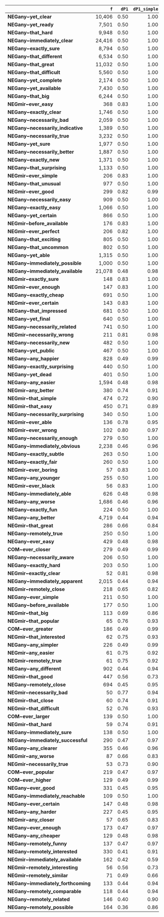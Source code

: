 |                                    |    `f` |   `dP1` |   `dP1_simple` |   `LRC` |      `G2` |   `odds_r_disc` |   `t` |       `N` |      `f1` |   `f2` |   `exp_f` |   `unexp_f` | `l1`       | `l2`                    | `adj`       |   `adj_total` | `adv`       |   `adv_total` |
|:-----------------------------------|-------:|--------:|---------------:|--------:|----------:|----------------:|------:|----------:|----------:|-------:|----------:|------------:|:-----------|:------------------------|:------------|--------------:|:------------|--------------:|
| **NEGany~yet_clear**               | 10,406 |    0.50 |           1.00 |    8.66 | 14,392.25 |            3.47 | 50.99 | 6,347,364 | 3,173,660 | 10,409 |  5,204.46 |    5,201.54 | NEGATED    | yet_clear               | clear       |     84,227.00 | yet         |     53,881.00 |
| **NEGany~yet_ready**               |  7,501 |    0.50 |           1.00 |    8.06 | 10,344.81 |            3.22 | 43.28 | 6,347,364 | 3,173,660 |  7,505 |  3,752.47 |    3,748.53 | NEGATED    | yet_ready               | ready       |     29,583.00 | yet         |     53,881.00 |
| **NEGany~that_hard**               |  9,948 |    0.50 |           1.00 |    7.68 | 13,602.42 |            2.81 | 49.79 | 6,347,364 | 3,173,660 |  9,963 |  4,981.47 |    4,966.53 | NEGATED    | that_hard               | hard        |     45,061.00 | that        |    166,676.00 |
| **NEGany~immediately_clear**       | 24,416 |    0.50 |           1.00 |    7.55 | 33,058.44 |            2.53 | 77.90 | 6,347,364 | 3,173,660 | 24,488 | 12,243.92 |   12,172.08 | NEGATED    | immediately_clear       | clear       |     84,227.00 | immediately |     58,040.00 |
| **NEGany~exactly_sure**            |  8,794 |    0.50 |           1.00 |    7.46 | 11,991.61 |            2.73 | 46.80 | 6,347,364 | 3,173,660 |  8,810 |  4,404.97 |    4,389.03 | NEGATED    | exactly_sure            | sure        |    134,139.00 | exactly     |     44,503.00 |
| **NEGany~that_different**          |  6,534 |    0.50 |           1.00 |    7.18 |  8,895.12 |            2.69 | 40.34 | 6,347,364 | 3,173,660 |  6,547 |  3,273.48 |    3,260.52 | NEGATED    | that_different          | different   |     80,643.00 | that        |    166,676.00 |
| **NEGany~that_great**              | 11,032 |    0.50 |           1.00 |    7.18 | 14,908.90 |            2.52 | 52.36 | 6,347,364 | 3,173,660 | 11,065 |  5,532.46 |    5,499.54 | NEGATED    | that_great              | great       |     45,359.00 | that        |    166,676.00 |
| **NEGany~that_difficult**          |  5,560 |    0.50 |           1.00 |    7.06 |  7,569.00 |            2.69 | 37.21 | 6,347,364 | 3,173,660 |  5,571 |  2,785.48 |    2,774.52 | NEGATED    | that_difficult          | difficult   |     61,490.00 | that        |    166,676.00 |
| **NEGany~yet_complete**            |  2,174 |    0.50 |           1.00 |    6.70 |  2,998.60 |            3.16 | 23.30 | 6,347,364 | 3,173,660 |  2,175 |  1,087.49 |    1,086.51 | NEGATED    | yet_complete            | complete    |      8,415.00 | yet         |     53,881.00 |
| **NEGany~yet_available**           |  7,430 |    0.50 |           1.00 |    6.66 |  9,950.03 |            2.37 | 42.92 | 6,347,364 | 3,173,660 |  7,461 |  3,730.47 |    3,699.53 | NEGATED    | yet_available           | available   |     82,956.00 | yet         |     53,881.00 |
| **NEGany~that_big**                |  6,244 |    0.50 |           1.00 |    6.47 |  8,332.69 |            2.33 | 39.33 | 6,347,364 | 3,173,660 |  6,273 |  3,136.48 |    3,107.52 | NEGATED    | that_big                | big         |     42,912.00 | that        |    166,676.00 |
| **NEGmir~ever_easy**               |    368 |    0.83 |           1.00 |    6.44 |  1,285.01 |            3.08 | 15.89 | 1,701,929 |   291,732 |    369 |     63.25 |      304.75 | NEGMIR     | ever_easy               | easy        |     18,610.00 | ever        |      5,060.00 |
| **NEGany~exactly_clear**           |  1,746 |    0.50 |           1.00 |    6.38 |  2,405.43 |            3.07 | 20.88 | 6,347,364 | 3,173,660 |  1,747 |    873.49 |      872.51 | NEGATED    | exactly_clear           | clear       |     84,227.00 | exactly     |     44,503.00 |
| **NEGany~necessarily_bad**         |  2,059 |    0.50 |           1.00 |    6.31 |  2,814.04 |            2.77 | 22.66 | 6,347,364 | 3,173,660 |  2,062 |  1,030.99 |    1,028.01 | NEGATED    | necessarily_bad         | bad         |    119,509.00 | necessarily |     42,886.00 |
| **NEGany~necessarily_indicative**  |  1,389 |    0.50 |           1.00 |    6.29 |  1,925.89 |            3.44 | 18.63 | 6,347,364 | 3,173,660 |  1,389 |    694.50 |      694.50 | NEGATED    | necessarily_indicative  | indicative  |      2,313.00 | necessarily |     42,886.00 |
| **NEGany~necessarily_true**        |  3,232 |    0.50 |           1.00 |    6.16 |  4,330.74 |            2.38 | 28.31 | 6,347,364 | 3,173,660 |  3,245 |  1,622.49 |    1,609.51 | NEGATED    | necessarily_true        | true        |     34,967.00 | necessarily |     42,886.00 |
| **NEGany~yet_sure**                |  1,977 |    0.50 |           1.00 |    6.13 |  2,689.26 |            2.64 | 22.19 | 6,347,364 | 3,173,660 |  1,981 |    990.49 |      986.51 | NEGATED    | yet_sure                | sure        |    134,139.00 | yet         |     53,881.00 |
| **NEGany~necessarily_better**      |  1,887 |    0.50 |           1.00 |    6.07 |  2,564.81 |            2.62 | 21.67 | 6,347,364 | 3,173,660 |  1,891 |    945.49 |      941.51 | NEGATED    | necessarily_better      | better      |     50,827.00 | necessarily |     42,886.00 |
| **NEGany~exactly_new**             |  1,371 |    0.50 |           1.00 |    6.03 |  1,885.86 |            2.96 | 18.50 | 6,347,364 | 3,173,660 |  1,372 |    686.00 |      685.00 | NEGATED    | exactly_new             | new         |     21,538.00 | exactly     |     44,503.00 |
| **NEGany~that_surprising**         |  1,133 |    0.50 |           1.00 |    5.99 |  1,570.89 |            3.36 | 16.83 | 6,347,364 | 3,173,660 |  1,133 |    566.50 |      566.50 | NEGATED    | that_surprising         | surprising  |     18,776.00 | that        |    166,676.00 |
| **NEGmir~ever_simple**             |    206 |    0.83 |           1.00 |    5.82 |    726.76 |            3.30 | 11.89 | 1,701,929 |   291,732 |    206 |     35.31 |      170.69 | NEGMIR     | ever_simple             | simple      |     25,408.00 | ever        |      5,060.00 |
| **NEGany~that_unusual**            |    977 |    0.50 |           1.00 |    5.77 |  1,354.57 |            3.29 | 15.63 | 6,347,364 | 3,173,660 |    977 |    488.50 |      488.50 | NEGATED    | that_unusual            | unusual     |      7,412.00 | that        |    166,676.00 |
| **NEGmir~ever_good**               |    299 |    0.82 |           0.99 |    5.68 |  1,013.87 |            2.51 | 14.29 | 1,701,929 |   291,732 |    303 |     51.94 |      247.06 | NEGMIR     | ever_good               | good        |     31,585.00 | ever        |      5,060.00 |
| **NEGany~necessarily_easy**        |    909 |    0.50 |           1.00 |    5.67 |  1,260.28 |            3.26 | 15.07 | 6,347,364 | 3,173,660 |    909 |    454.50 |      454.50 | NEGATED    | necessarily_easy        | easy        |    108,923.00 | necessarily |     42,886.00 |
| **NEGany~exactly_easy**            |  1,066 |    0.50 |           1.00 |    5.67 |  1,463.43 |            2.85 | 16.31 | 6,347,364 | 3,173,660 |  1,067 |    533.50 |      532.50 | NEGATED    | exactly_easy            | easy        |    108,923.00 | exactly     |     44,503.00 |
| **NEGany~yet_certain**             |    866 |    0.50 |           1.00 |    5.60 |  1,200.66 |            3.24 | 14.71 | 6,347,364 | 3,173,660 |    866 |    433.00 |      433.00 | NEGATED    | yet_certain             | certain     |     11,334.00 | yet         |     53,881.00 |
| **NEGmir~before_available**        |    176 |    0.83 |           1.00 |    5.58 |    620.90 |            3.23 | 10.99 | 1,701,929 |   291,732 |    176 |     30.17 |      145.83 | NEGMIR     | before_available        | available   |     10,284.00 | before      |        290.00 |
| **NEGmir~ever_perfect**            |    206 |    0.82 |           1.00 |    5.57 |    714.47 |            2.82 | 11.88 | 1,701,929 |   291,732 |    207 |     35.48 |      170.52 | NEGMIR     | ever_perfect            | perfect     |      3,134.00 | ever        |      5,060.00 |
| **NEGany~that_exciting**           |    805 |    0.50 |           1.00 |    5.49 |  1,116.08 |            3.21 | 14.19 | 6,347,364 | 3,173,660 |    805 |    402.50 |      402.50 | NEGATED    | that_exciting           | exciting    |     20,233.00 | that        |    166,676.00 |
| **NEGany~that_uncommon**           |    802 |    0.50 |           1.00 |    5.49 |  1,111.92 |            3.21 | 14.16 | 6,347,364 | 3,173,660 |    802 |    401.00 |      401.00 | NEGATED    | that_uncommon           | uncommon    |      3,165.00 | that        |    166,676.00 |
| **NEGany~yet_able**                |  1,315 |    0.50 |           1.00 |    5.44 |  1,764.46 |            2.38 | 18.06 | 6,347,364 | 3,173,660 |  1,320 |    660.00 |      655.00 | NEGATED    | yet_able                | able        |     23,355.00 | yet         |     53,881.00 |
| **NEGany~immediately_possible**    |  1,000 |    0.50 |           1.00 |    5.40 |  1,360.38 |            2.60 | 15.78 | 6,347,364 | 3,173,660 |  1,002 |    501.00 |      499.00 | NEGATED    | immediately_possible    | possible    |     30,446.00 | immediately |     58,040.00 |
| **NEGany~immediately_available**   | 21,078 |    0.48 |           0.98 |    5.34 | 25,870.14 |            1.73 | 71.22 | 6,347,364 | 3,173,660 | 21,477 | 10,738.43 |   10,339.57 | NEGATED    | immediately_available   | available   |     82,956.00 | immediately |     58,040.00 |
| **NEGmir~exactly_sure**            |    148 |    0.83 |           1.00 |    5.31 |    522.11 |            3.16 | 10.08 | 1,701,929 |   291,732 |    148 |     25.37 |      122.63 | NEGMIR     | exactly_sure            | sure        |      6,761.00 | exactly     |      1,041.00 |
| **NEGmir~ever_enough**             |    147 |    0.83 |           1.00 |    5.30 |    518.58 |            3.15 | 10.05 | 1,701,929 |   291,732 |    147 |     25.20 |      121.80 | NEGMIR     | ever_enough             | enough      |      2,596.00 | ever        |      5,060.00 |
| **NEGany~exactly_cheap**           |    691 |    0.50 |           1.00 |    5.27 |    958.01 |            3.14 | 13.14 | 6,347,364 | 3,173,660 |    691 |    345.50 |      345.50 | NEGATED    | exactly_cheap           | cheap       |      6,591.00 | exactly     |     44,503.00 |
| **NEGmir~ever_certain**            |    143 |    0.83 |           1.00 |    5.26 |    504.47 |            3.14 |  9.91 | 1,701,929 |   291,732 |    143 |     24.51 |      118.49 | NEGMIR     | ever_certain            | certain     |      1,800.00 | ever        |      5,060.00 |
| **NEGany~that_impressed**          |    681 |    0.50 |           1.00 |    5.25 |    944.15 |            3.13 | 13.05 | 6,347,364 | 3,173,660 |    681 |    340.50 |      340.50 | NEGATED    | that_impressed          | impressed   |     12,138.00 | that        |    166,676.00 |
| **NEGany~yet_final**               |    640 |    0.50 |           1.00 |    5.16 |    887.30 |            3.11 | 12.65 | 6,347,364 | 3,173,660 |    640 |    320.00 |      320.00 | NEGATED    | yet_final               | final       |      1,213.00 | yet         |     53,881.00 |
| **NEGany~necessarily_related**     |    741 |    0.50 |           1.00 |    5.14 |  1,013.51 |            2.69 | 13.59 | 6,347,364 | 3,173,660 |    742 |    371.00 |      370.00 | NEGATED    | necessarily_related     | related     |     14,260.00 | necessarily |     42,886.00 |
| **NEGmir~necessarily_wrong**       |    211 |    0.81 |           0.98 |    5.04 |    698.74 |            2.27 | 11.98 | 1,701,929 |   291,732 |    216 |     37.03 |      173.97 | NEGMIR     | necessarily_wrong       | wrong       |     20,880.00 | necessarily |      1,107.00 |
| **NEGany~necessarily_new**         |    482 |    0.50 |           1.00 |    4.74 |    668.24 |            2.98 | 10.98 | 6,347,364 | 3,173,660 |    482 |    241.00 |      241.00 | NEGATED    | necessarily_new         | new         |     21,538.00 | necessarily |     42,886.00 |
| **NEGany~yet_public**              |    467 |    0.50 |           1.00 |    4.69 |    647.44 |            2.97 | 10.81 | 6,347,364 | 3,173,660 |    467 |    233.50 |      233.50 | NEGATED    | yet_public              | public      |      2,656.00 | yet         |     53,881.00 |
| **NEGany~any_happier**             |    828 |    0.49 |           0.99 |    4.66 |  1,085.12 |            2.11 | 14.28 | 6,347,364 | 3,173,660 |    834 |    417.00 |      411.00 | NEGATED    | any_happier             | happier     |      2,004.00 | any         |     16,238.00 |
| **NEGany~exactly_surprising**      |    440 |    0.50 |           1.00 |    4.61 |    610.01 |            2.95 | 10.49 | 6,347,364 | 3,173,660 |    440 |    220.00 |      220.00 | NEGATED    | exactly_surprising      | surprising  |     18,776.00 | exactly     |     44,503.00 |
| **NEGany~yet_dead**                |    401 |    0.50 |           1.00 |    4.47 |    555.93 |            2.90 | 10.01 | 6,347,364 | 3,173,660 |    401 |    200.50 |      200.50 | NEGATED    | yet_dead                | dead        |      6,348.00 | yet         |     53,881.00 |
| **NEGany~any_easier**              |  1,594 |    0.48 |           0.98 |    4.42 |  1,946.26 |            1.70 | 19.57 | 6,347,364 | 3,173,660 |  1,625 |    812.49 |      781.51 | NEGATED    | any_easier              | easier      |     12,877.00 | any         |     16,238.00 |
| **NEGmir~any_better**              |    380 |    0.74 |           0.91 |    4.38 |  1,096.01 |            1.67 | 15.81 | 1,701,929 |   291,732 |    419 |     71.82 |      308.18 | NEGMIR     | any_better              | better      |     14,013.00 | any         |      1,197.00 |
| **NEGmir~that_simple**             |    474 |    0.72 |           0.90 |    4.36 |  1,340.19 |            1.62 | 17.61 | 1,701,929 |   291,732 |    529 |     90.68 |      383.32 | NEGMIR     | that_simple             | simple      |     25,408.00 | that        |      5,494.00 |
| **NEGmir~that_easy**               |    450 |    0.71 |           0.89 |    4.23 |  1,248.84 |            1.57 | 17.11 | 1,701,929 |   291,732 |    508 |     87.08 |      362.92 | NEGMIR     | that_easy               | easy        |     18,610.00 | that        |      5,494.00 |
| **NEGany~necessarily_surprising**  |    340 |    0.50 |           1.00 |    4.23 |    471.36 |            2.83 |  9.22 | 6,347,364 | 3,173,660 |    340 |    170.00 |      170.00 | NEGATED    | necessarily_surprising  | surprising  |     18,776.00 | necessarily |     42,886.00 |
| **NEGmir~ever_able**               |    136 |    0.78 |           0.95 |    4.17 |    426.52 |            1.94 |  9.56 | 1,701,929 |   291,732 |    143 |     24.51 |      111.49 | NEGMIR     | ever_able               | able        |      3,704.00 | ever        |      5,060.00 |
| **NEGmir~ever_wrong**              |    102 |    0.80 |           0.97 |    4.15 |    333.70 |            2.15 |  8.32 | 1,701,929 |   291,732 |    105 |     18.00 |       84.00 | NEGMIR     | ever_wrong              | wrong       |     20,880.00 | ever        |      5,060.00 |
| **NEGany~necessarily_enough**      |    279 |    0.50 |           1.00 |    3.93 |    386.79 |            2.75 |  8.35 | 6,347,364 | 3,173,660 |    279 |    139.50 |      139.50 | NEGATED    | necessarily_enough      | enough      |     27,603.00 | necessarily |     42,886.00 |
| **NEGany~immediately_obvious**     |  2,238 |    0.46 |           0.96 |    3.88 |  2,481.50 |            1.41 | 22.73 | 6,347,364 | 3,173,660 |  2,325 |  1,162.49 |    1,075.51 | NEGATED    | immediately_obvious     | obvious     |     22,651.00 | immediately |     58,040.00 |
| **NEGany~exactly_subtle**          |    263 |    0.50 |           1.00 |    3.84 |    364.61 |            2.72 |  8.11 | 6,347,364 | 3,173,660 |    263 |    131.50 |      131.50 | NEGATED    | exactly_subtle          | subtle      |      5,299.00 | exactly     |     44,503.00 |
| **NEGany~exactly_fair**            |    260 |    0.50 |           1.00 |    3.83 |    360.45 |            2.72 |  8.06 | 6,347,364 | 3,173,660 |    260 |    130.00 |      130.00 | NEGATED    | exactly_fair            | fair        |      6,964.00 | exactly     |     44,503.00 |
| **NEGmir~ever_boring**             |     57 |    0.83 |           1.00 |    3.80 |    201.07 |            2.75 |  6.26 | 1,701,929 |   291,732 |     57 |      9.77 |       47.23 | NEGMIR     | ever_boring             | boring      |      1,961.00 | ever        |      5,060.00 |
| **NEGany~any_younger**             |    255 |    0.50 |           1.00 |    3.80 |    353.52 |            2.71 |  7.98 | 6,347,364 | 3,173,660 |    255 |    127.50 |      127.50 | NEGATED    | any_younger             | younger     |      1,784.00 | any         |     16,238.00 |
| **NEGmir~ever_black**              |     56 |    0.83 |           1.00 |    3.77 |    197.54 |            2.74 |  6.20 | 1,701,929 |   291,732 |     56 |      9.60 |       46.40 | NEGMIR     | ever_black              | black       |      1,412.00 | ever        |      5,060.00 |
| **NEGany~immediately_able**        |    626 |    0.48 |           0.98 |    3.66 |    746.39 |            1.61 | 12.21 | 6,347,364 | 3,173,660 |    641 |    320.50 |      305.50 | NEGATED    | immediately_able        | able        |     23,355.00 | immediately |     58,040.00 |
| **NEGany~any_worse**               |  1,686 |    0.46 |           0.96 |    3.62 |  1,816.60 |            1.34 | 19.61 | 6,347,364 | 3,173,660 |  1,762 |    880.99 |      805.01 | NEGATED    | any_worse               | worse       |     12,116.00 | any         |     16,238.00 |
| **NEGany~exactly_fun**             |    224 |    0.50 |           1.00 |    3.60 |    310.54 |            2.65 |  7.48 | 6,347,364 | 3,173,660 |    224 |    112.00 |      112.00 | NEGATED    | exactly_fun             | fun         |     19,661.00 | exactly     |     44,503.00 |
| **NEGany~any_better**              |  4,719 |    0.44 |           0.94 |    3.59 |  4,753.39 |            1.22 | 32.27 | 6,347,364 | 3,173,660 |  5,004 |  2,501.98 |    2,217.02 | NEGATED    | any_better              | better      |     50,827.00 | any         |     16,238.00 |
| **NEGmir~that_great**              |    286 |    0.66 |           0.84 |    3.57 |    725.16 |            1.39 | 13.45 | 1,701,929 |   291,732 |    342 |     58.62 |      227.38 | NEGMIR     | that_great              | great       |      5,568.00 | that        |      5,494.00 |
| **NEGany~remotely_true**           |    250 |    0.50 |           1.00 |    3.53 |    334.93 |            2.22 |  7.87 | 6,347,364 | 3,173,660 |    251 |    125.50 |      124.50 | NEGATED    | remotely_true           | true        |     34,967.00 | remotely    |      6,161.00 |
| **NEGany~ever_easy**               |    429 |    0.48 |           0.98 |    3.53 |    525.98 |            1.70 | 10.16 | 6,347,364 | 3,173,660 |    437 |    218.50 |      210.50 | NEGATED    | ever_easy               | easy        |    108,923.00 | ever        |     10,870.00 |
| **COM~ever_closer**                |    279 |    0.49 |           0.99 |    3.52 |    365.82 |            2.05 |  8.29 | 6,347,364 | 3,173,552 |    281 |    140.49 |      138.51 | COMPLEMENT | ever_closer             | closer      |      3,686.00 | ever        |     10,870.00 |
| **NEGany~necessarily_aware**       |    206 |    0.50 |           1.00 |    3.48 |    285.59 |            2.62 |  7.18 | 6,347,364 | 3,173,660 |    206 |    103.00 |      103.00 | NEGATED    | necessarily_aware       | aware       |     28,973.00 | necessarily |     42,886.00 |
| **NEGany~exactly_hard**            |    203 |    0.50 |           1.00 |    3.46 |    281.43 |            2.61 |  7.12 | 6,347,364 | 3,173,660 |    203 |    101.50 |      101.50 | NEGATED    | exactly_hard            | hard        |     45,061.00 | exactly     |     44,503.00 |
| **NEGmir~exactly_clear**           |     52 |    0.81 |           0.98 |    3.38 |    173.89 |            2.23 |  5.95 | 1,701,929 |   291,732 |     53 |      9.08 |       42.92 | NEGMIR     | exactly_clear           | clear       |      6,722.00 | exactly     |      1,041.00 |
| **NEGany~immediately_apparent**    |  2,015 |    0.44 |           0.94 |    3.30 |  2,001.83 |            1.20 | 21.02 | 6,347,364 | 3,173,660 |  2,143 |  1,071.49 |      943.51 | NEGATED    | immediately_apparent    | apparent    |      9,798.00 | immediately |     58,040.00 |
| **NEGmir~remotely_close**          |    218 |    0.65 |           0.82 |    3.28 |    532.96 |            1.33 | 11.67 | 1,701,929 |   291,732 |    267 |     45.77 |      172.23 | NEGMIR     | remotely_close          | close       |     13,874.00 | remotely    |      2,341.00 |
| **NEGany~ever_simple**             |    211 |    0.50 |           1.00 |    3.28 |    281.20 |            2.15 |  7.23 | 6,347,364 | 3,173,660 |    212 |    106.00 |      105.00 | NEGATED    | ever_simple             | simple      |     46,867.00 | ever        |     10,870.00 |
| **NEGany~before_available**        |    177 |    0.50 |           1.00 |    3.25 |    245.38 |            2.55 |  6.65 | 6,347,364 | 3,173,660 |    177 |     88.50 |       88.50 | NEGATED    | before_available        | available   |     82,956.00 | before      |        323.00 |
| **NEGmir~that_big**                |    113 |    0.69 |           0.86 |    3.17 |    300.54 |            1.47 |  8.52 | 1,701,929 |   291,732 |    131 |     22.46 |       90.54 | NEGMIR     | that_big                | big         |      8,177.00 | that        |      5,494.00 |
| **NEGmir~that_popular**            |     65 |    0.76 |           0.93 |    3.15 |    195.15 |            1.76 |  6.57 | 1,701,929 |   291,732 |     70 |     12.00 |       53.00 | NEGMIR     | that_popular            | popular     |      5,668.00 | that        |      5,494.00 |
| **COM~ever_greater**               |    186 |    0.49 |           0.99 |    3.09 |    246.80 |            2.09 |  6.78 | 6,347,364 | 3,173,552 |    187 |     93.50 |       92.50 | COMPLEMENT | ever_greater            | greater     |      6,949.00 | ever        |     10,870.00 |
| **NEGmir~that_interested**         |     62 |    0.75 |           0.93 |    3.07 |    185.02 |            1.74 |  6.42 | 1,701,929 |   291,732 |     67 |     11.48 |       50.52 | NEGMIR     | that_interested         | interested  |      8,255.00 | that        |      5,494.00 |
| **NEGany~any_simpler**             |    226 |    0.49 |           0.99 |    3.06 |    285.50 |            1.81 |  7.42 | 6,347,364 | 3,173,660 |    229 |    114.50 |      111.50 | NEGATED    | any_simpler             | simpler     |      1,446.00 | any         |     16,238.00 |
| **NEGmir~any_easier**              |     61 |    0.75 |           0.92 |    3.04 |    181.65 |            1.73 |  6.36 | 1,701,929 |   291,732 |     66 |     11.31 |       49.69 | NEGMIR     | any_easier              | easier      |      2,386.00 | any         |      1,197.00 |
| **NEGmir~remotely_true**           |     61 |    0.75 |           0.92 |    3.04 |    181.65 |            1.73 |  6.36 | 1,701,929 |   291,732 |     66 |     11.31 |       49.69 | NEGMIR     | remotely_true           | true        |      6,191.00 | remotely    |      2,341.00 |
| **NEGany~any_different**           |    902 |    0.44 |           0.94 |    3.03 |    905.82 |            1.21 | 14.10 | 6,347,364 | 3,173,660 |    957 |    478.50 |      423.50 | NEGATED    | any_different           | different   |     80,643.00 | any         |     16,238.00 |
| **NEGmir~that_good**               |    447 |    0.56 |           0.73 |    3.01 |    921.36 |            1.11 | 16.16 | 1,701,929 |   291,732 |    614 |    105.25 |      341.75 | NEGMIR     | that_good               | good        |     31,585.00 | that        |      5,494.00 |
| **NEGany~remotely_close**          |    694 |    0.45 |           0.95 |    2.98 |    711.52 |            1.25 | 12.43 | 6,347,364 | 3,173,660 |    733 |    366.50 |      327.50 | NEGATED    | remotely_close          | close       |     46,485.00 | remotely    |      6,161.00 |
| **NEGmir~necessarily_bad**         |     50 |    0.77 |           0.94 |    2.95 |    154.45 |            1.84 |  5.79 | 1,701,929 |   291,732 |     53 |      9.08 |       40.92 | NEGMIR     | necessarily_bad         | bad         |     10,261.00 | necessarily |      1,107.00 |
| **NEGmir~that_close**              |     60 |    0.74 |           0.91 |    2.91 |    173.70 |            1.65 |  6.29 | 1,701,929 |   291,732 |     66 |     11.31 |       48.69 | NEGMIR     | that_close              | close       |     13,874.00 | that        |      5,494.00 |
| **NEGmir~that_difficult**          |     52 |    0.76 |           0.93 |    2.88 |    156.11 |            1.75 |  5.88 | 1,701,929 |   291,732 |     56 |      9.60 |       42.40 | NEGMIR     | that_difficult          | difficult   |     15,956.00 | that        |      5,494.00 |
| **COM~ever_larger**                |    139 |    0.50 |           1.00 |    2.88 |    192.71 |            2.45 |  5.90 | 6,347,364 | 3,173,552 |    139 |     69.50 |       69.50 | COMPLEMENT | ever_larger             | larger      |      7,453.00 | ever        |     10,870.00 |
| **NEGmir~that_hard**               |     59 |    0.74 |           0.91 |    2.88 |    170.36 |            1.65 |  6.23 | 1,701,929 |   291,732 |     65 |     11.14 |       47.86 | NEGMIR     | that_hard               | hard        |      7,135.00 | that        |      5,494.00 |
| **NEGany~immediately_sure**        |    138 |    0.50 |           1.00 |    2.87 |    191.31 |            2.44 |  5.87 | 6,347,364 | 3,173,660 |    138 |     69.00 |       69.00 | NEGATED    | immediately_sure        | sure        |    134,139.00 | immediately |     58,040.00 |
| **NEGany~immediately_successful**  |    290 |    0.47 |           0.97 |    2.87 |    333.73 |            1.49 |  8.25 | 6,347,364 | 3,173,660 |    299 |    149.50 |      140.50 | NEGATED    | immediately_successful  | successful  |     31,460.00 | immediately |     58,040.00 |
| **NEGany~any_clearer**             |    355 |    0.46 |           0.96 |    2.76 |    382.44 |            1.33 |  9.00 | 6,347,364 | 3,173,660 |    371 |    185.50 |      169.50 | NEGATED    | any_clearer             | clearer     |        972.00 | any         |     16,238.00 |
| **NEGmir~any_worse**               |     87 |    0.66 |           0.83 |    2.73 |    217.46 |            1.36 |  7.40 | 1,701,929 |   291,732 |    105 |     18.00 |       69.00 | NEGMIR     | any_worse               | worse       |      8,790.00 | any         |      1,197.00 |
| **NEGmir~necessarily_true**        |     53 |    0.73 |           0.90 |    2.69 |    150.42 |            1.60 |  5.89 | 1,701,929 |   291,732 |     59 |     10.11 |       42.89 | NEGMIR     | necessarily_true        | true        |      6,191.00 | necessarily |      1,107.00 |
| **COM~ever_popular**               |    219 |    0.47 |           0.97 |    2.59 |    250.90 |            1.47 |  7.16 | 6,347,364 | 3,173,552 |    226 |    113.00 |      106.00 | COMPLEMENT | ever_popular            | popular     |     51,120.00 | ever        |     10,870.00 |
| **COM~ever_higher**                |    129 |    0.49 |           0.99 |    2.52 |    168.50 |            1.94 |  5.64 | 6,347,364 | 3,173,552 |    130 |     65.00 |       64.00 | COMPLEMENT | ever_higher             | higher      |     12,992.00 | ever        |     10,870.00 |
| **NEGany~ever_good**               |    331 |    0.45 |           0.95 |    2.52 |    337.56 |            1.23 |  8.57 | 6,347,364 | 3,173,660 |    350 |    175.00 |      156.00 | NEGATED    | ever_good               | good        |    201,244.00 | ever        |     10,870.00 |
| **NEGany~immediately_reachable**   |    109 |    0.50 |           1.00 |    2.50 |    151.11 |            2.34 |  5.22 | 6,347,364 | 3,173,660 |    109 |     54.50 |       54.50 | NEGATED    | immediately_reachable   | reachable   |        350.00 | immediately |     58,040.00 |
| **NEGany~ever_certain**            |    147 |    0.48 |           0.98 |    2.40 |    178.54 |            1.62 |  5.94 | 6,347,364 | 3,173,660 |    150 |     75.00 |       72.00 | NEGATED    | ever_certain            | certain     |     11,334.00 | ever        |     10,870.00 |
| **NEGany~any_harder**              |    227 |    0.45 |           0.95 |    2.36 |    240.83 |            1.30 |  7.17 | 6,347,364 | 3,173,660 |    238 |    119.00 |      108.00 | NEGATED    | any_harder              | harder      |      4,395.00 | any         |     16,238.00 |
| **NEGmir~any_closer**              |     57 |    0.65 |           0.83 |    2.33 |    141.82 |            1.35 |  5.98 | 1,701,929 |   291,732 |     69 |     11.83 |       45.17 | NEGMIR     | any_closer              | closer      |        993.00 | any         |      1,197.00 |
| **NEGany~ever_enough**             |    173 |    0.47 |           0.97 |    2.32 |    195.61 |            1.43 |  6.35 | 6,347,364 | 3,173,660 |    179 |     89.50 |       83.50 | NEGATED    | ever_enough             | enough      |     27,603.00 | ever        |     10,870.00 |
| **NEGany~any_cheaper**             |    129 |    0.48 |           0.98 |    2.20 |    154.36 |            1.57 |  5.55 | 6,347,364 | 3,173,660 |    132 |     66.00 |       63.00 | NEGATED    | any_cheaper             | cheaper     |      3,206.00 | any         |     16,238.00 |
| **NEGany~remotely_funny**          |    137 |    0.47 |           0.97 |    2.16 |    159.09 |            1.49 |  5.68 | 6,347,364 | 3,173,660 |    141 |     70.50 |       66.50 | NEGATED    | remotely_funny          | funny       |     14,992.00 | remotely    |      6,161.00 |
| **NEGany~remotely_interested**     |    330 |    0.41 |           0.91 |    1.99 |    278.69 |            0.98 |  8.15 | 6,347,364 | 3,173,660 |    364 |    182.00 |      148.00 | NEGATED    | remotely_interested     | interested  |     34,543.00 | remotely    |      6,161.00 |
| **NEGmir~immediately_available**   |    162 |    0.42 |           0.59 |    1.85 |    241.53 |            0.84 |  9.02 | 1,701,929 |   291,732 |    275 |     47.14 |      114.86 | NEGMIR     | immediately_available   | available   |     10,284.00 | immediately |      1,195.00 |
| **NEGmir~remotely_interesting**    |     56 |    0.56 |           0.73 |    1.80 |    115.20 |            1.10 |  5.72 | 1,701,929 |   291,732 |     77 |     13.20 |       42.80 | NEGMIR     | remotely_interesting    | interesting |     12,447.00 | remotely    |      2,341.00 |
| **NEGmir~remotely_similar**        |     71 |    0.49 |           0.66 |    1.70 |    127.32 |            0.98 |  6.25 | 1,701,929 |   291,732 |    107 |     18.34 |       52.66 | NEGMIR     | remotely_similar        | similar     |      7,011.00 | remotely    |      2,341.00 |
| **NEGany~immediately_forthcoming** |    133 |    0.44 |           0.94 |    1.66 |    129.79 |            1.15 |  5.38 | 6,347,364 | 3,173,660 |    142 |     71.00 |       62.00 | NEGATED    | immediately_forthcoming | forthcoming |      2,249.00 | immediately |     58,040.00 |
| **NEGany~remotely_comparable**     |    118 |    0.44 |           0.94 |    1.62 |    119.34 |            1.20 |  5.11 | 6,347,364 | 3,173,660 |    125 |     62.50 |       55.50 | NEGATED    | remotely_comparable     | comparable  |      2,401.00 | remotely    |      6,161.00 |
| **NEGany~remotely_related**        |    146 |    0.40 |           0.90 |    1.33 |    116.95 |            0.92 |  5.34 | 6,347,364 | 3,173,660 |    163 |     81.50 |       64.50 | NEGATED    | remotely_related        | related     |     14,260.00 | remotely    |      6,161.00 |
| **NEGany~remotely_possible**       |    164 |    0.36 |           0.86 |    1.11 |    109.15 |            0.78 |  5.35 | 6,347,364 | 3,173,660 |    191 |     95.50 |       68.50 | NEGATED    | remotely_possible       | possible    |     30,446.00 | remotely    |      6,161.00 |